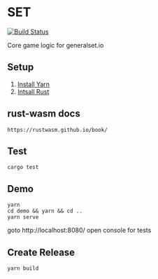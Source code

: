 # SET

[![Build Status](https://travis-ci.org/GeneralSet/Set.svg?branch=master)](https://travis-ci.org/GeneralSet/Set)

Core game logic for generalset.io

## Setup

1. [Install Yarn](https://classic.yarnpkg.com/lang/en/docs/install/)
2. [Intsall Rust](https://www.rust-lang.org/tools/install)

## rust-wasm docs

```
https://rustwasm.github.io/book/
```

## Test

```
cargo test
```

## Demo

```
yarn
cd demo && yarn && cd ..
yarn serve
```

goto http://localhost:8080/
open console for tests

## Create Release

```
yarn build
```
